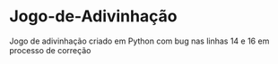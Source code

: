 # Jogo-de-Adivinhação
Jogo de adivinhação criado em Python com bug nas linhas 14 e 16 em processo de correção
